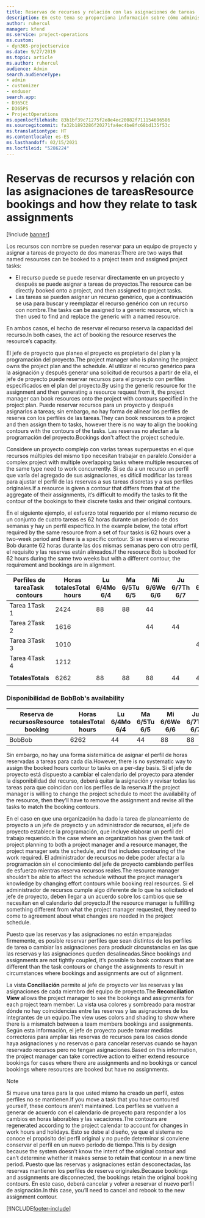 ```yaml
---
title: Reservas de recursos y relación con las asignaciones de tareas
description: En este tema se proporciona información sobre cómo administrar los recursos con nombre, las reservas de recursos y las asignaciones de tareas, así como su relación entre sí.
author: ruhercul
manager: kfend
ms.service: project-operations
ms.custom:
- dyn365-projectservice
ms.date: 9/27/2019
ms.topic: article
ms.author: ruhercul
audience: Admin
search.audienceType:
- admin
- customizer
- enduser
search.app:
- D365CE
- D365PS
- ProjectOperations
ms.openlocfilehash: 83b1bf39c71275f2e8e4ec20082f711154696586
ms.sourcegitcommit: fa32b1893286f20271fa4ec4be8fc68bd135f53c
ms.translationtype: HT
ms.contentlocale: es-ES
ms.lasthandoff: 02/15/2021
ms.locfileid: "5286224"
---
```

# <a name="resource-bookings-and-how-they-relate-to-task-assignments"></a><span data-ttu-id="f45ed-103">Reservas de recursos y relación con las asignaciones de tareas</span><span class="sxs-lookup"><span data-stu-id="f45ed-103">Resource bookings and how they relate to task assignments</span></span>

[!include [banner](../includes/psa-now-project-operations.md)]

<span data-ttu-id="f45ed-104">Los recursos con nombre se pueden reservar para un equipo de proyecto y asignar a tareas de proyecto de dos maneras:</span><span class="sxs-lookup"><span data-stu-id="f45ed-104">There are two ways that named resources can be booked to a project team and assigned project tasks:</span></span>

- <span data-ttu-id="f45ed-105">El recurso puede se puede reservar directamente en un proyecto y después se puede asignar a tareas de proyectos.</span><span class="sxs-lookup"><span data-stu-id="f45ed-105">The resource can be directly booked onto a project, and then assigned to project tasks.</span></span>
- <span data-ttu-id="f45ed-106">Las tareas se pueden asignar un recurso genérico, que a continuación se usa para buscar y reemplazar el recurso genérico con un recurso con nombre.</span><span class="sxs-lookup"><span data-stu-id="f45ed-106">The tasks can be assigned to a generic resource, which is then used to find and replace the generic with a named resource.</span></span> 

<span data-ttu-id="f45ed-107">En ambos casos, el hecho de reservar el recurso reserva la capacidad del recurso.</span><span class="sxs-lookup"><span data-stu-id="f45ed-107">In both cases, the act of booking the resource reserves the resource’s capacity.</span></span>

<span data-ttu-id="f45ed-108">El jefe de proyecto que planea el proyecto es propietario del plan y la programación del proyecto.</span><span class="sxs-lookup"><span data-stu-id="f45ed-108">The project manager who is planning the project owns the project plan and the schedule.</span></span> <span data-ttu-id="f45ed-109">Al utilizar el recurso genérico para la asignación y después generar una solicitud de recursos a partir de ella, el jefe de proyecto puede reservar recursos para el proyecto con perfiles especificados en el plan del proyecto.</span><span class="sxs-lookup"><span data-stu-id="f45ed-109">By using the generic resource for the assignment and then generating a resource request from it, the project manager can book resources onto the project with contours specified in the project plan.</span></span> <span data-ttu-id="f45ed-110">Puede reservar recursos para un proyecto y después asignarlos a tareas; sin embargo, no hay forma de alinear los perfiles de reserva con los perfiles de las tareas.</span><span class="sxs-lookup"><span data-stu-id="f45ed-110">They can book resources to a project and then assign them to tasks, however there is no way to align the booking contours with the contours of the tasks.</span></span> <span data-ttu-id="f45ed-111">Las reservas no afectan a la programación del proyecto.</span><span class="sxs-lookup"><span data-stu-id="f45ed-111">Bookings don't affect the project schedule.</span></span>

<span data-ttu-id="f45ed-112">Considere un proyecto complejo con varias tareas superpuestas en el que recursos múltiples del mismo tipo necesitan trabajar en paralelo.</span><span class="sxs-lookup"><span data-stu-id="f45ed-112">Consider a complex project with multiple overlapping tasks where multiple resources of the same type need to work concurrently.</span></span> <span data-ttu-id="f45ed-113">Si se da a un recurso un perfil que varía del agregado de sus asignaciones, es difícil modificar las tareas para ajustar el perfil de las reservas a sus tareas discretas y a sus perfiles originales.</span><span class="sxs-lookup"><span data-stu-id="f45ed-113">If a resource is given a contour that differs from that of the aggregate of their assignments, it’s difficult to modify the tasks to fit the contour of the bookings to their discrete tasks and their original contours.</span></span>

<span data-ttu-id="f45ed-114">En el siguiente ejemplo, el esfuerzo total requerido por el mismo recurso de un conjunto de cuatro tareas es 62 horas durante un período de dos semanas y hay un perfil específico.</span><span class="sxs-lookup"><span data-stu-id="f45ed-114">In the example below, the total effort required by the same resource from a set of four tasks is 62 hours over a two-week period and there is a specific contour.</span></span> <span data-ttu-id="f45ed-115">Si se reserva el recurso Bob durante 62 horas durante las dos mismas semanas pero con otro perfil, el requisito y las reservas están alineados.</span><span class="sxs-lookup"><span data-stu-id="f45ed-115">If the resource Bob is booked for 62 hours during the same two weeks but with a different contour, the requirement and bookings are in alignment.</span></span>

| <span data-ttu-id="f45ed-116">**Perfiles de tarea**</span><span class="sxs-lookup"><span data-stu-id="f45ed-116">**Task contours**</span></span>    | <span data-ttu-id="f45ed-117">**Horas totales**</span><span class="sxs-lookup"><span data-stu-id="f45ed-117">**Total hours**</span></span> | <span data-ttu-id="f45ed-118">Lu 6/4</span><span class="sxs-lookup"><span data-stu-id="f45ed-118">Mo 6/4</span></span> | <span data-ttu-id="f45ed-119">Ma 6/5</span><span class="sxs-lookup"><span data-stu-id="f45ed-119">Tu 6/5</span></span> | <span data-ttu-id="f45ed-120">Mi 6/6</span><span class="sxs-lookup"><span data-stu-id="f45ed-120">We 6/6</span></span> | <span data-ttu-id="f45ed-121">Ju 6/7</span><span class="sxs-lookup"><span data-stu-id="f45ed-121">Th 6/7</span></span> | <span data-ttu-id="f45ed-122">Vi 6/8</span><span class="sxs-lookup"><span data-stu-id="f45ed-122">Fr 6/8</span></span> | <span data-ttu-id="f45ed-123">Sá 6/9</span><span class="sxs-lookup"><span data-stu-id="f45ed-123">Sa 6/9</span></span> | <span data-ttu-id="f45ed-124">Do 6/10</span><span class="sxs-lookup"><span data-stu-id="f45ed-124">Su 6/10</span></span> | <span data-ttu-id="f45ed-125">Lu 6/11</span><span class="sxs-lookup"><span data-stu-id="f45ed-125">Mo 6/11</span></span> | <span data-ttu-id="f45ed-126">Ma 6/12</span><span class="sxs-lookup"><span data-stu-id="f45ed-126">Tu 6/12</span></span> | <span data-ttu-id="f45ed-127">Mi 6/13</span><span class="sxs-lookup"><span data-stu-id="f45ed-127">We 6/13</span></span> | <span data-ttu-id="f45ed-128">Ju 6/14</span><span class="sxs-lookup"><span data-stu-id="f45ed-128">Th 6/14</span></span> | <span data-ttu-id="f45ed-129">Vi 6/15</span><span class="sxs-lookup"><span data-stu-id="f45ed-129">Fr 6/15</span></span> |
|----------------------|-----------------|--------|--------|--------|--------|--------|--------|---------|---------|---------|---------|---------|---------|
| <span data-ttu-id="f45ed-130">Tarea 1</span><span class="sxs-lookup"><span data-stu-id="f45ed-130">Task 1</span></span>               | <span data-ttu-id="f45ed-131">24</span><span class="sxs-lookup"><span data-stu-id="f45ed-131">24</span></span>              | <span data-ttu-id="f45ed-132">8</span><span class="sxs-lookup"><span data-stu-id="f45ed-132">8</span></span>      | <span data-ttu-id="f45ed-133">8</span><span class="sxs-lookup"><span data-stu-id="f45ed-133">8</span></span>      | <span data-ttu-id="f45ed-134">4</span><span class="sxs-lookup"><span data-stu-id="f45ed-134">4</span></span>      |        |        |        |         |         |         | <span data-ttu-id="f45ed-135">4</span><span class="sxs-lookup"><span data-stu-id="f45ed-135">4</span></span>       |         |         |
| <span data-ttu-id="f45ed-136">Tarea 2</span><span class="sxs-lookup"><span data-stu-id="f45ed-136">Task 2</span></span>               | <span data-ttu-id="f45ed-137">16</span><span class="sxs-lookup"><span data-stu-id="f45ed-137">16</span></span>              |        |        | <span data-ttu-id="f45ed-138">4</span><span class="sxs-lookup"><span data-stu-id="f45ed-138">4</span></span>      | <span data-ttu-id="f45ed-139">4</span><span class="sxs-lookup"><span data-stu-id="f45ed-139">4</span></span>      |        |        |         | <span data-ttu-id="f45ed-140">8</span><span class="sxs-lookup"><span data-stu-id="f45ed-140">8</span></span>       |         |         |         |         |
| <span data-ttu-id="f45ed-141">Tarea 3</span><span class="sxs-lookup"><span data-stu-id="f45ed-141">Task 3</span></span>               | <span data-ttu-id="f45ed-142">10</span><span class="sxs-lookup"><span data-stu-id="f45ed-142">10</span></span>              |        |        |        |        | <span data-ttu-id="f45ed-143">4</span><span class="sxs-lookup"><span data-stu-id="f45ed-143">4</span></span>      |        |         |         | <span data-ttu-id="f45ed-144">4</span><span class="sxs-lookup"><span data-stu-id="f45ed-144">4</span></span>       |         | <span data-ttu-id="f45ed-145">2</span><span class="sxs-lookup"><span data-stu-id="f45ed-145">2</span></span>       |         |
| <span data-ttu-id="f45ed-146">Tarea 4</span><span class="sxs-lookup"><span data-stu-id="f45ed-146">Task 4</span></span>               | <span data-ttu-id="f45ed-147">12</span><span class="sxs-lookup"><span data-stu-id="f45ed-147">12</span></span>              |        |        |        |        |        |        |         |         |         | <span data-ttu-id="f45ed-148">4</span><span class="sxs-lookup"><span data-stu-id="f45ed-148">4</span></span>       |         | <span data-ttu-id="f45ed-149">8</span><span class="sxs-lookup"><span data-stu-id="f45ed-149">8</span></span>       |
|                      |                 |        |        |        |        |        |        |         |         |         |         |         |         |
| <span data-ttu-id="f45ed-150">**Totales**</span><span class="sxs-lookup"><span data-stu-id="f45ed-150">**Totals**</span></span>           | <span data-ttu-id="f45ed-151">62</span><span class="sxs-lookup"><span data-stu-id="f45ed-151">62</span></span>              | <span data-ttu-id="f45ed-152">8</span><span class="sxs-lookup"><span data-stu-id="f45ed-152">8</span></span>      | <span data-ttu-id="f45ed-153">8</span><span class="sxs-lookup"><span data-stu-id="f45ed-153">8</span></span>      | <span data-ttu-id="f45ed-154">8</span><span class="sxs-lookup"><span data-stu-id="f45ed-154">8</span></span>      | <span data-ttu-id="f45ed-155">4</span><span class="sxs-lookup"><span data-stu-id="f45ed-155">4</span></span>      | <span data-ttu-id="f45ed-156">4</span><span class="sxs-lookup"><span data-stu-id="f45ed-156">4</span></span>      |        |         | <span data-ttu-id="f45ed-157">8</span><span class="sxs-lookup"><span data-stu-id="f45ed-157">8</span></span>       | <span data-ttu-id="f45ed-158">4</span><span class="sxs-lookup"><span data-stu-id="f45ed-158">4</span></span>       | <span data-ttu-id="f45ed-159">8</span><span class="sxs-lookup"><span data-stu-id="f45ed-159">8</span></span>       | <span data-ttu-id="f45ed-160">2</span><span class="sxs-lookup"><span data-stu-id="f45ed-160">2</span></span>       | <span data-ttu-id="f45ed-161">8</span><span class="sxs-lookup"><span data-stu-id="f45ed-161">8</span></span>       |
|                      |                 |        |        |        |        |        |        |         |         |         |         |

### <a name="bobs-availability"></a><span data-ttu-id="f45ed-162">Disponibilidad de Bob</span><span class="sxs-lookup"><span data-stu-id="f45ed-162">Bob's availability</span></span>
| <span data-ttu-id="f45ed-163">**Reserva de recursos**</span><span class="sxs-lookup"><span data-stu-id="f45ed-163">**Resource   booking**</span></span> | <span data-ttu-id="f45ed-164">**Horas totales**</span><span class="sxs-lookup"><span data-stu-id="f45ed-164">**Total hours**</span></span> | <span data-ttu-id="f45ed-165">Lu 6/4</span><span class="sxs-lookup"><span data-stu-id="f45ed-165">Mo 6/4</span></span> | <span data-ttu-id="f45ed-166">Ma 6/5</span><span class="sxs-lookup"><span data-stu-id="f45ed-166">Tu 6/5</span></span> | <span data-ttu-id="f45ed-167">Mi 6/6</span><span class="sxs-lookup"><span data-stu-id="f45ed-167">We 6/6</span></span> | <span data-ttu-id="f45ed-168">Ju 6/7</span><span class="sxs-lookup"><span data-stu-id="f45ed-168">Th 6/7</span></span> | <span data-ttu-id="f45ed-169">Vi 6/8</span><span class="sxs-lookup"><span data-stu-id="f45ed-169">Fr 6/8</span></span> | <span data-ttu-id="f45ed-170">Sá 6/9</span><span class="sxs-lookup"><span data-stu-id="f45ed-170">Sa 6/9</span></span> | <span data-ttu-id="f45ed-171">Do 6/10</span><span class="sxs-lookup"><span data-stu-id="f45ed-171">Su 6/10</span></span> | <span data-ttu-id="f45ed-172">Lu 6/11</span><span class="sxs-lookup"><span data-stu-id="f45ed-172">Mo 6/11</span></span> | <span data-ttu-id="f45ed-173">Ma 6/12</span><span class="sxs-lookup"><span data-stu-id="f45ed-173">Tu 6/12</span></span> | <span data-ttu-id="f45ed-174">Mi 6/13</span><span class="sxs-lookup"><span data-stu-id="f45ed-174">We 6/13</span></span> | <span data-ttu-id="f45ed-175">Ju 6/14</span><span class="sxs-lookup"><span data-stu-id="f45ed-175">Th 6/14</span></span> | <span data-ttu-id="f45ed-176">Vi 6/15</span><span class="sxs-lookup"><span data-stu-id="f45ed-176">Fr 6/15</span></span> |
|------------------------|-----------------|--------|--------|--------|--------|--------|--------|---------|---------|---------|---------|---------|---------|
| <span data-ttu-id="f45ed-177">Bob</span><span class="sxs-lookup"><span data-stu-id="f45ed-177">Bob</span></span>                    | <span data-ttu-id="f45ed-178">62</span><span class="sxs-lookup"><span data-stu-id="f45ed-178">62</span></span>              | <span data-ttu-id="f45ed-179">4</span><span class="sxs-lookup"><span data-stu-id="f45ed-179">4</span></span>      | <span data-ttu-id="f45ed-180">4</span><span class="sxs-lookup"><span data-stu-id="f45ed-180">4</span></span>      | <span data-ttu-id="f45ed-181">8</span><span class="sxs-lookup"><span data-stu-id="f45ed-181">8</span></span>      | <span data-ttu-id="f45ed-182">8</span><span class="sxs-lookup"><span data-stu-id="f45ed-182">8</span></span>      | <span data-ttu-id="f45ed-183">8</span><span class="sxs-lookup"><span data-stu-id="f45ed-183">8</span></span>      |        |         | <span data-ttu-id="f45ed-184">4</span><span class="sxs-lookup"><span data-stu-id="f45ed-184">4</span></span>       | <span data-ttu-id="f45ed-185">4</span><span class="sxs-lookup"><span data-stu-id="f45ed-185">4</span></span>       | <span data-ttu-id="f45ed-186">8</span><span class="sxs-lookup"><span data-stu-id="f45ed-186">8</span></span>       | <span data-ttu-id="f45ed-187">8</span><span class="sxs-lookup"><span data-stu-id="f45ed-187">8</span></span>       | <span data-ttu-id="f45ed-188">6</span><span class="sxs-lookup"><span data-stu-id="f45ed-188">6</span></span>       |

<span data-ttu-id="f45ed-189">Sin embargo, no hay una forma sistemática de asignar el perfil de horas reservadas a tareas para cada día.</span><span class="sxs-lookup"><span data-stu-id="f45ed-189">However, there is no systematic way to assign the booked hours contour to tasks on a per-day basis.</span></span> <span data-ttu-id="f45ed-190">Si el jefe de proyecto está dispuesto a cambiar el calendario del proyecto para atender la disponibilidad del recurso, deberá quitar la asignación y revisar todas las tareas para que coincidan con los perfiles de la reserva.</span><span class="sxs-lookup"><span data-stu-id="f45ed-190">If the project manager is willing to change the project schedule to meet the availability of the resource, then they’ll have to remove the assignment and revise all the tasks to match the booking contours.</span></span>

<span data-ttu-id="f45ed-191">En el caso en que una organización ha dado la tarea de planeamiento de proyecto a un jefe de proyecto y un administrador de recursos, el jefe de proyecto establece la programación, que incluye elaborar un perfil del trabajo requerido.</span><span class="sxs-lookup"><span data-stu-id="f45ed-191">In the case where an organization has given the task of project planning to both a project manager and a resource manager, the project manager sets the schedule, and that includes contouring of the work required.</span></span> <span data-ttu-id="f45ed-192">El administrador de recursos no debe poder afectar a la programación sin el conocimiento del jefe de proyecto cambiando perfiles de esfuerzo mientras reserva recursos reales.</span><span class="sxs-lookup"><span data-stu-id="f45ed-192">The resource manager shouldn’t be able to affect the schedule without the project manager’s knowledge by changing effort contours while booking real resources.</span></span> <span data-ttu-id="f45ed-193">Si el administrador de recursos cumple algo diferente de lo que ha solicitado el jefe de proyecto, deben llegar a un acuerdo sobre los cambios que se necesitan en el calendario del proyecto.</span><span class="sxs-lookup"><span data-stu-id="f45ed-193">If the resource manager is fulfilling something different from what the project manager requested, they need to come to agreement about what changes are needed in the project schedule.</span></span>

<span data-ttu-id="f45ed-194">Puesto que las reservas y las asignaciones no están emparejadas firmemente, es posible reservar perfiles que sean distintos de los perfiles de tarea o cambiar las asignaciones para producir circunstancias en las que las reservas y las asignaciones queden desalineadas.</span><span class="sxs-lookup"><span data-stu-id="f45ed-194">Since bookings and assignments are not tightly coupled, it’s possible to book contours that are different than the task contours or change the assignments to result in circumstances where bookings and assignments are out of alignment.</span></span>

<span data-ttu-id="f45ed-195">La vista **Conciliación** permite al jefe de proyecto ver las reservas y las asignaciones de cada miembro del equipo de proyecto.</span><span class="sxs-lookup"><span data-stu-id="f45ed-195">The **Reconciliation View** allows the project manager to see the bookings and assignments for each project team member.</span></span> <span data-ttu-id="f45ed-196">La vista usa colores y sombreado para mostrar dónde no hay coincidencias entre las reservas y las asignaciones de los integrantes de un equipo.</span><span class="sxs-lookup"><span data-stu-id="f45ed-196">The view uses colors and shading to show where there is a mismatch between a team members bookings and assignments.</span></span> <span data-ttu-id="f45ed-197">Según esta información, el jefe de proyecto puede tomar medidas correctoras para ampliar las reservas de recursos para los casos donde haya asignaciones y no reservas o para cancelar reservas cuando se hayan reservado recursos pero no tengan asignaciones.</span><span class="sxs-lookup"><span data-stu-id="f45ed-197">Based on this information, the project manager can take corrective action to either extend resource bookings for cases where there are assignments and no bookings or cancel bookings where resources are booked but have no assignments.</span></span>

> [!NOTE]
> <span data-ttu-id="f45ed-198">Si mueve una tarea para la que usted mismo ha creado un perfil, estos perfiles no se mantienen.</span><span class="sxs-lookup"><span data-stu-id="f45ed-198">If you move a task that you have contoured yourself, these contours aren’t maintained.</span></span> <span data-ttu-id="f45ed-199">Los perfiles se vuelven a generar de acuerdo con el calendario de proyecto para responder a los cambios en horas laborables y las vacaciones.</span><span class="sxs-lookup"><span data-stu-id="f45ed-199">The contours are regenerated according to the project calendar to account for changes in work hours and holidays.</span></span> <span data-ttu-id="f45ed-200">Esto se debe al diseño, ya que el sistema no conoce el propósito del perfil original y no puede determinar si conviene conservar el perfil en un nuevo período de tiempo.</span><span class="sxs-lookup"><span data-stu-id="f45ed-200">This is by design because the system doesn’t know the intent of the original contour and can’t determine whether it makes sense to retain that contour in a new time period.</span></span> <span data-ttu-id="f45ed-201">Puesto que las reservas y asignaciones están desconectadas, las reservas mantienen los perfiles de reserva originales.</span><span class="sxs-lookup"><span data-stu-id="f45ed-201">Because bookings and assignments are disconnected, the bookings retain the original booking contours.</span></span> <span data-ttu-id="f45ed-202">En este caso, deberá cancelar y volver a reservar el nuevo perfil de asignación.</span><span class="sxs-lookup"><span data-stu-id="f45ed-202">In this case, you’ll need to cancel and rebook to the new assignment contour.</span></span>



[!INCLUDE[footer-include](../includes/footer-banner.md)]